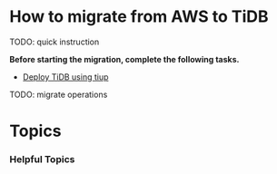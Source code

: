 # How to migrate from AWS to TiDB

TODO: quick instruction

**Before starting the migration, complete the following tasks.**

- [Deploy TiDB using tiup]()

TODO: migrate operations

# Topics

### Helpful Topics  
